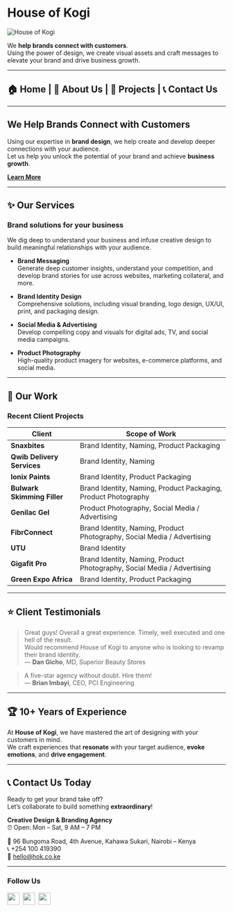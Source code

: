 # House of Kogi

![House of Kogi](https://user-images.githubusercontent.com/10498744/210012254-234538ff-d198-48aa-8964-37e6fd45d227.gif)

We **help brands connect with customers**.  
Using the power of design, we create visual assets and craft messages to elevate your brand and drive business growth.

---

## 🏠 Home | 👤 About Us | 📂 Projects | 📞 Contact Us  

---

## We Help Brands Connect with Customers  

Using our expertise in **brand design**, we help create and develop deeper connections with your audience.  
Let us help you unlock the potential of your brand and achieve **business growth**.  

[**Learn More**](http://hok.co.ke/services)

---

## ✨ Our Services  
### Brand solutions for your business  

We dig deep to understand your business and infuse creative design to build meaningful relationships with your audience.  

- **Brand Messaging**  
  Generate deep customer insights, understand your competition, and develop brand stories for use across websites, marketing collateral, and more.

- **Brand Identity Design**  
  Comprehensive solutions, including visual branding, logo design, UX/UI, print, and packaging design.

- **Social Media & Advertising**  
  Develop compelling copy and visuals for digital ads, TV, and social media campaigns.

- **Product Photography**  
  High-quality product imagery for websites, e-commerce platforms, and social media.

---

## 💼 Our Work  

### Recent Client Projects  
| **Client**             | **Scope of Work**                                                   |
|-------------------------|---------------------------------------------------------------------|
| **Snaxbites**           | Brand Identity, Naming, Product Packaging                          |
| **Qwib Delivery Services** | Brand Identity, Naming                                            |
| **Ionix Paints**        | Brand Identity, Product Packaging                                  |
| **Bulwark Skimming Filler** | Brand Identity, Naming, Product Packaging, Product Photography   |
| **Genilac Gel**         | Product Photography, Social Media / Advertising                   |
| **FibrConnect**         | Brand Identity, Naming, Product Photography, Social Media / Advertising |
| **UTU**                 | Brand Identity                                                    |
| **Gigafit Pro**         | Brand Identity, Naming, Product Photography, Social Media / Advertising |
| **Green Expo Africa**   | Brand Identity, Product Packaging                                 |

---

## ⭐ Client Testimonials  

> Great guys! Overall a great experience. Timely, well executed and one hell of the result.  
> Would recommend House of Kogi to anyone who is looking to revamp their brand identity.  
> — **Dan Gicho**, MD, Superior Beauty Stores  

> A five-star agency without doubt. Hire them!  
> — **Brian Imbayi**, CEO, PCI Engineering  

---

## 🏆 10+ Years of Experience  

At **House of Kogi**, we have mastered the art of designing with your customers in mind.  
We craft experiences that **resonate** with your target audience, **evoke emotions**, and **drive engagement**.

---

## 📞 Contact Us Today  

Ready to get your brand take off?  
Let’s collaborate to build something **extraordinary**!  

**Creative Design & Branding Agency**  
⏰ Open: Mon – Sat, 9 AM – 7 PM  

📍 96 Bungoma Road, 4th Avenue, Kahawa Sukari, Nairobi – Kenya  
📞 +254 100 419390  
📧 hello@hok.co.ke  

---

### Follow Us  
<a href="https://www.facebook.com/thehouseofkogi/" target="_blank"><img src="https://img.shields.io/badge/Facebook-000000?style=for-the-badge&logo=facebook&logoColor=white" height="28" style="margin-right: 4px"></a>
<a href="https://www.instagram.com/thehouseofkogi" target="_blank"><img src="https://img.shields.io/badge/Instagram-000000?style=for-the-badge&logo=instagram&logoColor=white" height="28" style="margin-right: 4px"></a>
<a href="https://twitter.com/HouseofKogi" target="_blank"><img src="https://img.shields.io/badge/Twitter-000000?style=for-the-badge&logo=X&logoColor=white" height="28" style="margin-right: 4px"></a>


